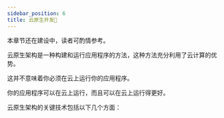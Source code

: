 ```yaml
---
sidebar_position: 6
title: 云原生开发🚧
---
```


本章节还在建设中，读者可酌情参考。

云原生架构是一种构建和运行应用程序的方法，这种方法充分利用了云计算的优势。

这并不意味着你必须在云上运行你的应用程序。

你的应用程序可以在云上运行，而且可以在云上运行得更好。

云原生架构的关键技术包括以下几个方面：

<DocCardList />